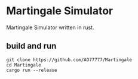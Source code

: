 # Martingale Simulator

Martingale Simulator written in rust.

## build and run

```
git clone https://github.com/AO77777/Martingale
cd Martingale
cargo run --release
```
